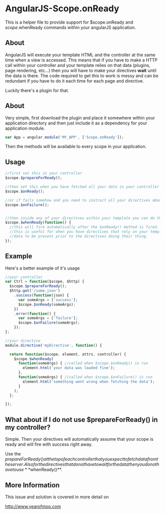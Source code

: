 # AngularJS-Scope.onReady

This is a helper file to provide support for $scope.onReady and $scope.$whenReady commands within your angularJS application.


## About

AngularJS will execute your template HTML and the controller at the same time when a view is accessed. This means that if you
have to make a HTTP call within your controller and your template relies on that data (plugins, page rendering, etc...) then
you will have to make your directives **wait** until the data is there. The code required to get this to work is messy and can
be redundant if you have to do it each time for each page and directive.

Luckily there's a plugin for that.


## About

Very simple, first download the plugin and place it somewhere within your application directory and then
just include it as a dependency for your application module.

```javascript
var App = angular.module('MY_APP', ['Scope.onReady']);
```

Then the methods will be available to every scope in your application.


## Usage

```javascript
//first set this in your controller
$scope.$prepareForReady();

//then set this when you have fetched all your data in your controller
$scope.$onReady();

//or if fails somehow and you need to instruct all your directives about it
$scope.$onFailure();


//then inside any of your directives within your template you can do this
$scope.$whenReady(function() {
  //this will fire automatically after the $onReady() method is fired.
  //this is useful for when you have directives that rely on your template
  //data to be present prior to the directives doing their thing.
});
```


## Example

Here's a better example of it's usage
```javascript
//your controller
var Ctrl = function($scope, $http) {
  $scope.$prepareForReady();
  $http.get('/some.json')
    .success(function(json) {
      var someArgs = ['success'];
      $scope.$onReady(someArgs);
    })
    .error(function() {
      var someArgs = ['failure'];
      $scope.$onFailure(someArgs);
    });
};

//your directive
module.directive('myDirective', function() {

  return function($scope, element, attrs, controller) {
    $scope.$whenReady(
      function(someArgs) { //called when $scope.$onReady() is run
        element.html('your data was loaded fine');
      },
      function(someArgs) { //called when $scope.$onFailure() is run
        element.html('something went wrong when fetching the data');
      }
    );
  };

});
```


## What about if I do not use **$prepareForReady()** in my controller?

Simple. Then your directives will automatically assume that your scope is ready and will fire with success right away.

Use the $prepareForReady() at the top of each controller that you expect to fetch data from the server. Also for the directives
that do not have to wait for the data then you do not have to use **$whenReady()**.


## More Information

This issue and solution is covered in more detail on

http://www.yearofmoo.com
